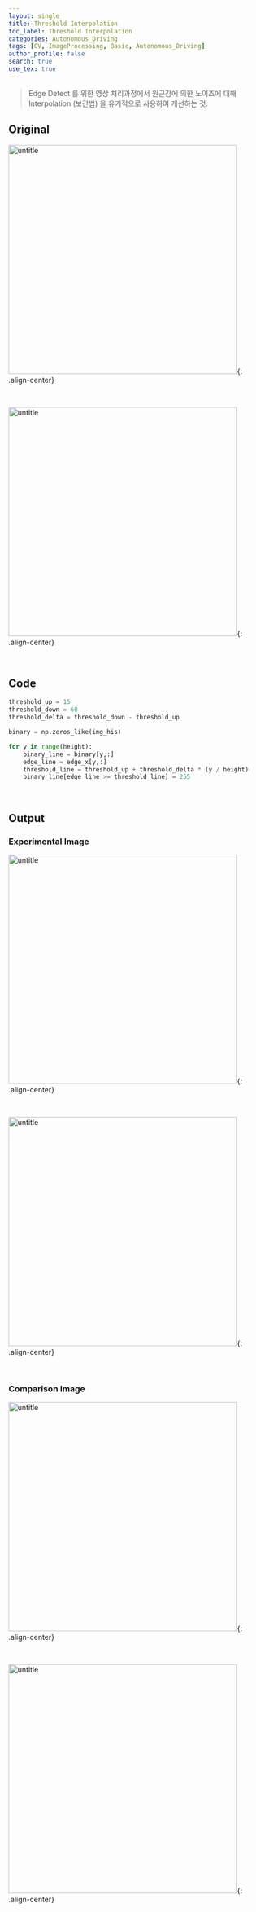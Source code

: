 ```yaml
---
layout: single
title: Threshold Interpolation
toc_label: Threshold Interpolation
categories: Autonomous_Driving
tags: [CV, ImageProcessing, Basic, Autonomous_Driving]
author_profile: false
search: true
use_tex: true
---
```


> Edge Detect 를 위한 영상 처리과정에서 원근감에 의한 노이즈에 대해
> Interpolation (보간법) 을 유기적으로 사용하여 개선하는 것.

## Original

<img width="450" alt="untitle" src="https://github.com/woo-kyu/woo-kyu.github.io/assets/102133610/9b301a2a-bbc6-4e8a-8198-fa89c2373e0c">{: .align-center}

<br>

<img width="450" alt="untitle" src="https://github.com/woo-kyu/woo-kyu.github.io/assets/102133610/d2cd0828-ad9a-4f53-881e-e8a4d2976cf5">{: .align-center}

<br>


## Code

```python
threshold_up = 15
threshold_down = 60
threshold_delta = threshold_down - threshold_up

binary = np.zeros_like(img_his)

for y in range(height):
    binary_line = binary[y,:]
    edge_line = edge_x[y,:]
    threshold_line = threshold_up + threshold_delta * (y / height)
    binary_line[edge_line >= threshold_line] = 255
```

<br>

## Output

### Experimental Image

<img width="450" alt="untitle" src="https://github.com/woo-kyu/woo-kyu.github.io/assets/102133610/6fa8cba2-9d29-49d9-88b9-59c1d895b1f4)">{: .align-center}


<br>

<img width="450" alt="untitle" src="https://github.com/woo-kyu/woo-kyu.github.io/assets/102133610/9d89a446-3fe5-4dd2-9ab9-aafc99e38736">{: .align-center}


<br>

### Comparison Image

<img width="450" alt="untitle" src="https://github.com/woo-kyu/woo-kyu.github.io/assets/102133610/4d6502ef-46a5-47f1-84a8-91b471b61862">{: .align-center}


<br>

<img width="450" alt="untitle" src="https://github.com/woo-kyu/woo-kyu.github.io/assets/102133610/113ad32d-7f6c-432a-bebe-ed6c880a8e1b">{: .align-center}


<br>
